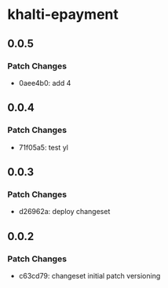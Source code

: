 # khalti-epayment

## 0.0.5

### Patch Changes

- 0aee4b0: add 4

## 0.0.4

### Patch Changes

- 71f05a5: test yl

## 0.0.3

### Patch Changes

- d26962a: deploy changeset

## 0.0.2

### Patch Changes

- c63cd79: changeset initial patch versioning
